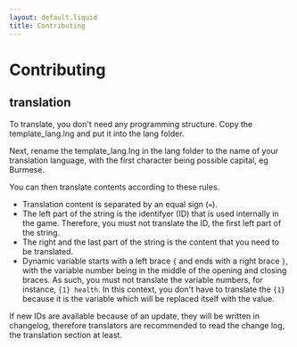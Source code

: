 ```yaml
---
layout: default.liquid
title: Contributing
---
```

# Contributing

## translation
To translate, you don't need any programming structure. Copy the template_lang.lng and put it into the lang folder.

Next, rename the template_lang.lng in the lang folder to the name of your translation language, with the first character being possible capital, eg Burmese.

You can then translate contents according to these rules.
* Translation content is separated by an equal sign (`=`).
* The left part of the string is the identifyer (ID) that is used internally in the game. Therefore, you must not translate the ID, the first left part of the string.
* The right and the last part of the string is the content that you need to be translated.
* Dynamic variable starts with a left brace `{` and ends with a right brace `}`, with the variable number being in the middle of the opening and closing braces. As such, you must not translate the variable numbers, for instance, `{1} health`. In this context, you don't have to translate the `{1}` because it is the variable which will be replaced itself with the value.

If new IDs are available because of an update, they will be written in changelog, therefore translators are recommended to read the change log, the translation section at least.